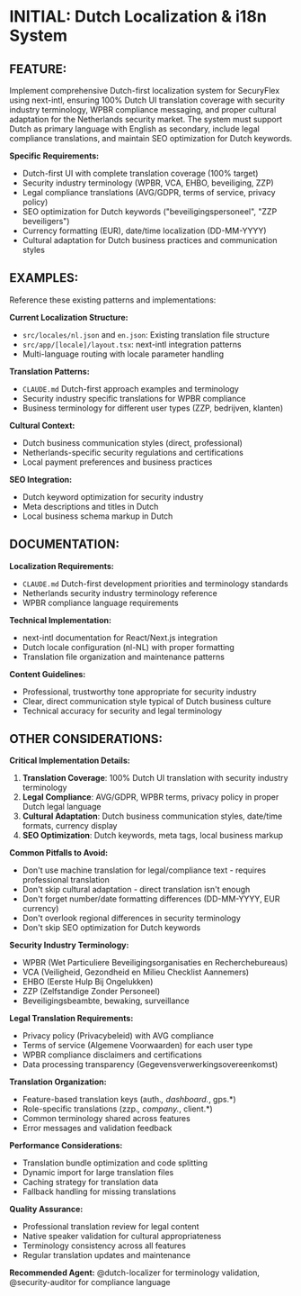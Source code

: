 # INITIAL: Dutch Localization & i18n System

## FEATURE:
Implement comprehensive Dutch-first localization system for SecuryFlex using next-intl, ensuring 100% Dutch UI translation coverage with security industry terminology, WPBR compliance messaging, and proper cultural adaptation for the Netherlands security market. The system must support Dutch as primary language with English as secondary, include legal compliance translations, and maintain SEO optimization for Dutch keywords.

**Specific Requirements:**
- Dutch-first UI with complete translation coverage (100% target)
- Security industry terminology (WPBR, VCA, EHBO, beveiliging, ZZP)
- Legal compliance translations (AVG/GDPR, terms of service, privacy policy)
- SEO optimization for Dutch keywords ("beveiligingspersoneel", "ZZP beveiligers")
- Currency formatting (EUR), date/time localization (DD-MM-YYYY)
- Cultural adaptation for Dutch business practices and communication styles

## EXAMPLES:
Reference these existing patterns and implementations:

**Current Localization Structure:**
- `src/locales/nl.json` and `en.json`: Existing translation file structure
- `src/app/[locale]/layout.tsx`: next-intl integration patterns
- Multi-language routing with locale parameter handling

**Translation Patterns:**
- `CLAUDE.md` Dutch-first approach examples and terminology
- Security industry specific translations for WPBR compliance
- Business terminology for different user types (ZZP, bedrijven, klanten)

**Cultural Context:**
- Dutch business communication styles (direct, professional)
- Netherlands-specific security regulations and certifications
- Local payment preferences and business practices

**SEO Integration:**
- Dutch keyword optimization for security industry
- Meta descriptions and titles in Dutch
- Local business schema markup in Dutch

## DOCUMENTATION:
**Localization Requirements:**
- `CLAUDE.md` Dutch-first development priorities and terminology standards
- Netherlands security industry terminology reference
- WPBR compliance language requirements

**Technical Implementation:**
- next-intl documentation for React/Next.js integration
- Dutch locale configuration (nl-NL) with proper formatting
- Translation file organization and maintenance patterns

**Content Guidelines:**
- Professional, trustworthy tone appropriate for security industry
- Clear, direct communication style typical of Dutch business culture
- Technical accuracy for security and legal terminology

## OTHER CONSIDERATIONS:

**Critical Implementation Details:**
1. **Translation Coverage**: 100% Dutch UI translation with security industry terminology
2. **Legal Compliance**: AVG/GDPR, WPBR terms, privacy policy in proper Dutch legal language
3. **Cultural Adaptation**: Dutch business communication styles, date/time formats, currency display
4. **SEO Optimization**: Dutch keywords, meta tags, local business markup

**Common Pitfalls to Avoid:**
- Don't use machine translation for legal/compliance text - requires professional translation
- Don't skip cultural adaptation - direct translation isn't enough
- Don't forget number/date formatting differences (DD-MM-YYYY, EUR currency)
- Don't overlook regional differences in security terminology
- Don't skip SEO optimization for Dutch keywords

**Security Industry Terminology:**
- WPBR (Wet Particuliere Beveiligingsorganisaties en Recherchebureaus)
- VCA (Veiligheid, Gezondheid en Milieu Checklist Aannemers)
- EHBO (Eerste Hulp Bij Ongelukken)
- ZZP (Zelfstandige Zonder Personeel)
- Beveiligingsbeambte, bewaking, surveillance

**Legal Translation Requirements:**
- Privacy policy (Privacybeleid) with AVG compliance
- Terms of service (Algemene Voorwaarden) for each user type
- WPBR compliance disclaimers and certifications
- Data processing transparency (Gegevensverwerkingsovereenkomst)

**Translation Organization:**
- Feature-based translation keys (auth.*, dashboard.*, gps.*)
- Role-specific translations (zzp.*, company.*, client.*)
- Common terminology shared across features
- Error messages and validation feedback

**Performance Considerations:**
- Translation bundle optimization and code splitting
- Dynamic import for large translation files
- Caching strategy for translation data
- Fallback handling for missing translations

**Quality Assurance:**
- Professional translation review for legal content
- Native speaker validation for cultural appropriateness
- Terminology consistency across all features
- Regular translation updates and maintenance

**Recommended Agent:** @dutch-localizer for terminology validation, @security-auditor for compliance language